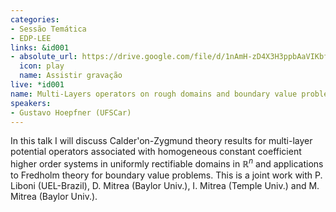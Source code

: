 ```yaml
---
categories:
- Sessão Temática
- EDP-LEE
links: &id001
- absolute_url: https://drive.google.com/file/d/1nAmH-zD4X3H3ppbAaVIKbfjSOUWiI64l/view?usp=sharing
  icon: play
  name: Assistir gravação
live: *id001
name: Multi-Layers operators on rough domains and boundary value problems
speakers:
- Gustavo Hoepfner (UFSCar)
---
```


In this talk I will discuss Calder\'on-Zygmund theory results for multi-layer potential operators associated with homogeneous constant coefficient higher order systems in uniformly rectifiable domains in ${\mathbb{R}}^n$ and applications to Fredholm theory for boundary value problems. This is a joint work with P. Liboni (UEL-Brazil), D. Mitrea (Baylor Univ.), I. Mitrea (Temple Univ.) and M. Mitrea (Baylor Univ.). 